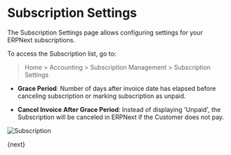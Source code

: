 <!-- add-breadcrumbs -->
# Subscription Settings

The Subscription Settings page allows configuring settings for your ERPNext subscriptions.

To access the Subscription list, go to:
> Home > Accounting > Subscription Management > Subscription Settings

* **Grace Period**: Number of days after invoice date has elapsed before canceling subscription or marking subscription as unpaid.

* **Cancel Invoice After Grace Period**: Instead of displaying 'Unpaid', the Subscription will be canceled in ERPNext if the Customer does not pay.

![Subscription](/docs/v13/assets/img/accounts/subscription-settings.png)

{next}